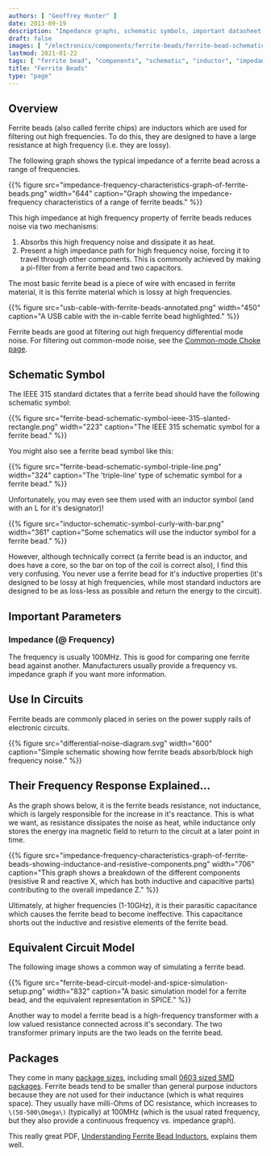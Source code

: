 ```yaml
---
authors: [ "Geoffrey Hunter" ]
date: 2013-09-19
description: "Impedance graphs, schematic symbols, important datasheet parameters, uses, example circuits and more info on ferrite beads."
draft: false
images: [ "/electronics/components/ferrite-beads/ferrite-bead-schematic-symbol-ieee-315-slanted-rectangle.png" ]
lastmod: 2021-01-22
tags: [ "ferrite bead", "components", "schematic", "inductor", "impedance", "PCBs", "filter", "high frequency" ]
title: "Ferrite Beads"
type: "page"
---
```


## Overview

Ferrite beads (also called ferrite chips) are inductors which are used for filtering out high frequencies. To do this, they are designed to have a large resistance at high frequency (i.e. they are lossy).

 The following graph shows the typical impedance of a ferrite bead across a range of frequencies.

{{% figure src="impedance-frequency-characteristics-graph-of-ferrite-beads.png" width="644" caption="Graph showing the impedance-frequency characteristics of a range of ferrite beads." %}}

This high impedance at high frequency property of ferrite beads reduces noise via two mechanisms:

1. Absorbs this high frequency noise and dissipate it as heat.
1. Present a high impedance path for high frequency noise, forcing it to travel through other components. This is commonly achieved by making a pi-filter from a ferrite bead and two capacitors.

The most basic ferrite bead is a piece of wire with encased in ferrite material, it is this ferrite material which is lossy at high frequencies.

{{% figure src="usb-cable-with-ferrite-beads-annotated.png" width="450" caption="A USB cable with the in-cable ferrite bead highlighted." %}}

Ferrite beads are good at filtering out high frequency differential mode noise. For filtering out common-mode noise, see the [Common-mode Choke page](/electronics/components/common-mode-chokes).

## Schematic Symbol

The IEEE 315 standard dictates that a ferrite bead should have the following schematic symbol:

{{% figure src="ferrite-bead-schematic-symbol-ieee-315-slanted-rectangle.png" width="223" caption="The IEEE 315 schematic symbol for a ferrite bead." %}}

You might also see a ferrite bead symbol like this:

{{% figure src="ferrite-bead-schematic-symbol-triple-line.png" width="324" caption="The 'triple-line' type of schematic symbol for a ferrite bead." %}}

Unfortunately, you may even see them used with an inductor symbol (and with an L for it's designator)!

{{% figure src="inductor-schematic-symbol-curly-with-bar.png" width="361" caption="Some schematics will use the inductor symbol for a ferrite bead." %}}

However, although technically correct (a ferrite bead is an inductor, and does have a core, so the bar on top of the coil is correct also), I find this very confusing. You never use a ferrite bead for it's inductive properties (it's designed to be lossy at high frequencies, while most standard inductors are designed to be as loss-less as possible and return the energy to the circuit).

## Important Parameters

### Impedance (@ Frequency)

The frequency is usually 100MHz. This is good for comparing one ferrite bead against another. Manufacturers usually provide a frequency vs. impedance graph if you want more information.

## Use In Circuits

Ferrite beads are commonly placed in series on the power supply rails of electronic circuits.

{{% figure src="differential-noise-diagram.svg" width="600" caption="Simple schematic showing how ferrite beads absorb/block high frequency noise." %}}

## Their Frequency Response Explained...

As the graph shows below, it is the ferrite beads resistance, not inductance, which is largely responsible for the increase in it's reactance. This is what we want, as resistance dissipates the noise as heat, while inductance only stores the energy ina magnetic field to return to the circuit at a later point in time.

{{% figure src="impedance-frequency-characteristics-graph-of-ferrite-beads-showing-inductance-and-resistive-components.png" width="706" caption="This graph shows a breakdown of the different components (resistive R and reactive X, which has both inductive and capacitive parts) contributing to the overall impedance Z." %}}

Ultimately, at higher frequencies (1-10GHz), it is their parasitic capacitance which causes the ferrite bead to become ineffective. This capacitance shorts out the inductive and resistive elements of the ferrite bead.

## Equivalent Circuit Model

The following image shows a common way of simulating a ferrite bead.

{{% figure src="ferrite-bead-circuit-model-and-spice-simulation-setup.png" width="832" caption="A basic simulation model for a ferrite bead, and the equivalent representation in SPICE." %}}

Another way to model a ferrite bead is a high-frequency transformer with a low valued resistance connected across it's secondary. The two transformer primary inputs are the two leads on the ferrite bead.

## Packages

They come in many [package sizes](/pcb-design/component-packages/), including small [0603 sized SMD packages](/pcb-design/component-packages/chip-eia-component-packages/). Ferrite beads tend to be smaller than general purpose inductors because they are not used for their inductance (which is what requires space). They usually have milli-Ohms of DC resistance, which increases to `\(50-500\Omega\)` (typically) at 100MHz (which is the usual rated frequency, but they also provide a continuous frequency vs. impedance graph).

This really great PDF, [Understanding Ferrite Bead Inductors](http://lpvo.fe.uni-lj.si/fileadmin/files/Izobrazevanje/RES/Gradiva/07/Ferrite%20beads.pdf), explains them well.

